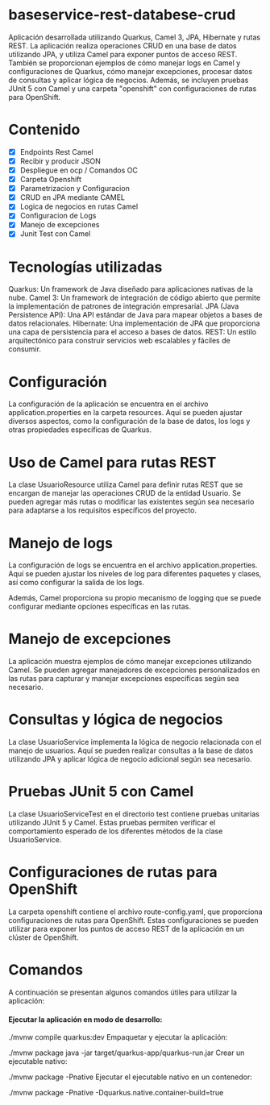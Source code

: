 # baseservice-rest-databese-crud

Aplicación desarrollada utilizando Quarkus, Camel 3, JPA, Hibernate y rutas REST. La aplicación realiza operaciones CRUD en una base de datos utilizando JPA, y utiliza Camel para exponer puntos de acceso REST. También se proporcionan ejemplos de cómo manejar logs en Camel y configuraciones de Quarkus, cómo manejar excepciones, procesar datos de consultas y aplicar lógica de negocios. Además, se incluyen pruebas JUnit 5 con Camel y una carpeta "openshift" con configuraciones de rutas para OpenShift.


# Contenido
- [x] Endpoints Rest Camel
- [x] Recibir y producir JSON
- [x] Despliegue en ocp / Comandos OC
- [x] Carpeta Openshift
- [x] Parametrizacion y Configuracion
- [x] CRUD en JPA mediante CAMEL
- [x] Logica de negocios en rutas Camel
- [x] Configuracion de Logs 
- [x] Manejo de excepciones
- [x] Junit Test con Camel

# Tecnologías utilizadas
Quarkus: Un framework de Java diseñado para aplicaciones nativas de la nube.
Camel 3: Un framework de integración de código abierto que permite la implementación de patrones de integración empresarial.
JPA (Java Persistence API): Una API estándar de Java para mapear objetos a bases de datos relacionales.
Hibernate: Una implementación de JPA que proporciona una capa de persistencia para el acceso a bases de datos.
REST: Un estilo arquitectónico para construir servicios web escalables y fáciles de consumir.

# Configuración
La configuración de la aplicación se encuentra en el archivo application.properties en la carpeta resources. Aquí se pueden ajustar diversos aspectos, como la configuración de la base de datos, los logs y otras propiedades específicas de Quarkus.

# Uso de Camel para rutas REST
La clase UsuarioResource utiliza Camel para definir rutas REST que se encargan de manejar las operaciones CRUD de la entidad Usuario. Se pueden agregar más rutas o modificar las existentes según sea necesario para adaptarse a los requisitos específicos del proyecto.

# Manejo de logs
La configuración de logs se encuentra en el archivo application.properties. Aquí se pueden ajustar los niveles de log para diferentes paquetes y clases, así como configurar la salida de los logs.

Además, Camel proporciona su propio mecanismo de logging que se puede configurar mediante opciones específicas en las rutas.

# Manejo de excepciones
La aplicación muestra ejemplos de cómo manejar excepciones utilizando Camel. Se pueden agregar manejadores de excepciones personalizados en las rutas para capturar y manejar excepciones específicas según sea necesario.

# Consultas y lógica de negocios
La clase UsuarioService implementa la lógica de negocio relacionada con el manejo de usuarios. Aquí se pueden realizar consultas a la base de datos utilizando JPA y aplicar lógica de negocio adicional según sea necesario.

# Pruebas JUnit 5 con Camel
La clase UsuarioServiceTest en el directorio test contiene pruebas unitarias utilizando JUnit 5 y Camel. Estas pruebas permiten verificar el comportamiento esperado de los diferentes métodos de la clase UsuarioService.

# Configuraciones de rutas para OpenShift
La carpeta openshift contiene el archivo route-config.yaml, que proporciona configuraciones de rutas para OpenShift. Estas configuraciones se pueden utilizar para exponer los puntos de acceso REST de la aplicación en un clúster de OpenShift.

# Comandos
A continuación se presentan algunos comandos útiles para utilizar la aplicación:

#### Ejecutar la aplicación en modo de desarrollo:

./mvnw compile quarkus:dev
Empaquetar y ejecutar la aplicación:

./mvnw package
java -jar target/quarkus-app/quarkus-run.jar
Crear un ejecutable nativo:

./mvnw package -Pnative
Ejecutar el ejecutable nativo en un contenedor:

./mvnw package -Pnative -Dquarkus.native.container-build=true


